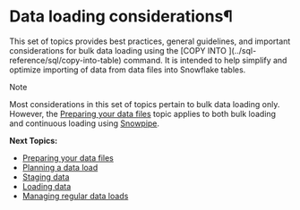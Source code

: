 # Data loading considerations¶  
  
This set of topics provides best practices, general guidelines, and important
considerations for bulk data loading using the [COPY INTO <table>](../sql-
reference/sql/copy-into-table) command. It is intended to help simplify and
optimize importing of data from data files into Snowflake tables.

Note

Most considerations in this set of topics pertain to bulk data loading only.
However, the [Preparing your data files](data-load-considerations-prepare)
topic applies to both bulk loading and continuous loading using
[Snowpipe](data-load-snowpipe-intro).

**Next Topics:**

  * [Preparing your data files](data-load-considerations-prepare)
  * [Planning a data load](data-load-considerations-plan)
  * [Staging data](data-load-considerations-stage)
  * [Loading data](data-load-considerations-load)
  * [Managing regular data loads](data-load-considerations-manage)

